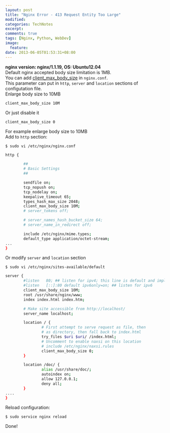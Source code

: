 ```yaml
---
layout: post
title: "Nginx Error - 413 Request Entity Too Large"
modified:
categories: TechNotes
excerpt:  
comments: true
tags: [Nginx, Python, WebDev]
image:
  feature:
date: 2013-06-05T01:53:31+08:00
---
```

  
__nginx version: nginx/1.1.19, OS: Ubuntu12.04__  
Default nginx accepted body size limitation is 1MB.  
You can add [client\_max\_body\_size][cmbs] in `nginx.conf`.  
This parameter can put in `http`, `server` and `location` sections of configutation file.  
Enlarge body size to 10MB  

    client_max_body_size 10M  

Or just disable it  

    client_max_body_size 0  

For example enlarge body size to 10MB  
Add to `http` section:  

    $ sudo vi /etc/nginx/nginx.conf  
    

```bash  
http {

        ##
        # Basic Settings
        ##

        sendfile on;
        tcp_nopush on;
        tcp_nodelay on;
        keepalive_timeout 65;
        types_hash_max_size 2048;
        client_max_body_size 10M;
        # server_tokens off;

        # server_names_hash_bucket_size 64;
        # server_name_in_redirect off;

        include /etc/nginx/mime.types;
        default_type application/octet-stream;
...
}
```  

Or modify `server` and `location` section  

    $ sudo vi /etc/nginx/sites-available/default  

```bash  
server {
        #listen   80; ## listen for ipv4; this line is default and implied
        #listen   [::]:80 default ipv6only=on; ## listen for ipv6
        client_max_body_size 10M;
        root /usr/share/nginx/www;
        index index.html index.htm;

        # Make site accessible from http://localhost/
        server_name localhost;

        location / {
                # First attempt to serve request as file, then
                # as directory, then fall back to index.html
                try_files $uri $uri/ /index.html;
                # Uncomment to enable naxsi on this location
                # include /etc/nginx/naxsi.rules
                client_max_body_size 0;
        }

        location /doc/ {
                alias /usr/share/doc/;
                autoindex on;
                allow 127.0.0.1;
                deny all;
        }
....
}  
```  


Reload configuration:  

    $ sudo service nginx reload  

Done!  

[cmbs]: http://wiki.nginx.org/HttpCoreModule#client_max_body_size  

